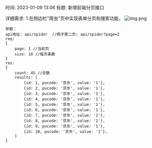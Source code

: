 时间: 2023-01-09 13:06
标题: 新增前端分页接口

详细需求: 
    1.在侧边栏"爬虫"页中实现表单分页和搜索功能，
    ![img.png](img.png)
    
    参数：
    api地址: api/spider  //例子第二页: api/spider?page=2
    req:
    {
        page: 1 //当前页
        size: 10 //每页条数
    }
    res: 
    {
        count: 45 //总数
        results: [
            {id: 1, pucode: '京东', value: '1'},
            {id: 2, pucode: '京东', value: '1'},
            {id: 3, pucode: '京东', value: '1'},
            {id: 4, pucode: '京东', value: '1'},
            {id: 5, pucode: '京东', value: '1'},
            {id: 6, pucode: '京东', value: '1'},
            {id: 7, pucode: '京东', value: '1'},
            {id: 8, pucode: '京东', value: '1'},
            {id: 9, pucode: '京东', value: '1'},
            {id: 10, pucode: '京东', value: '1'},
        ]
    }